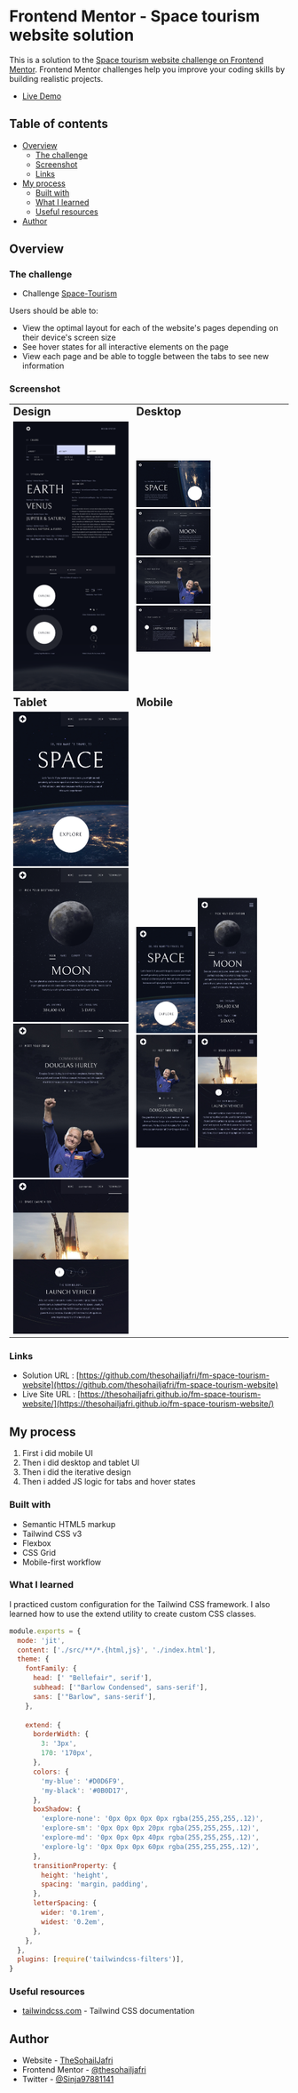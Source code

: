 # Frontend Mentor - Space tourism website solution

This is a solution to the [Space tourism website challenge on Frontend Mentor](https://www.frontendmentor.io/challenges/space-tourism-multipage-website-gRWj1URZ3). Frontend Mentor challenges help you improve your coding skills by building realistic projects.

- [Live Demo](https://thesohailjafri.github.io/fm-space-tourism-website/)

## Table of contents

- [Overview](#overview)
  - [The challenge](#the-challenge)
  - [Screenshot](#screenshot)
  - [Links](#links)
- [My process](#my-process)
  - [Built with](#built-with)
  - [What I learned](#what-i-learned)
  - [Useful resources](#useful-resources)
- [Author](#author)


## Overview

### The challenge

- Challenge [Space-Tourism](https://www.frontendmentor.io/challenges/space-tourism-multipage-website-gRWj1URZ3)

Users should be able to:

- View the optimal layout for each of the website's pages depending on their device's screen size
- See hover states for all interactive elements on the page
- View each page and be able to toggle between the tabs to see new information

### Screenshot

<table border="0">
 <tr>
    <td><b style="font-size:20px">Design</b></td>
    <td><b style="font-size:20px">Desktop</b></td>
 </tr>
 <tr>
    <td>
		<img src="./layouts/DesignSystem.png" alt="DesignSystem" width="100%" >
</td>
    <td>
    	<img src="./layouts/DesktopHome.jpg" alt="DesktopHome" width="50%" >
    	<img src="./layouts/DesktopDestinationA.png" alt="DesktopDestinationA" width="50%" >

<img src="./layouts/DesktopCrewA.png" alt="DesktopCrewA" width="50%" >
<img src="./layouts/DesktopTechnologyA.png" alt="DesktopTechnologyA" width="50%" >
		</td>
 </tr>
  <tr>
    <td><b style="font-size:20px">Tablet</b></td>
    <td><b style="font-size:20px">Mobile</b></td>
 </tr>
 <tr>
    <td>
		<img src="./layouts/TabletHome.png" alt="TabletHome" width="100%" >
<img src="./layouts/TabletDestinationA.png" alt="TabletDestinationA" width="100%" >
<img src="./layouts/TabletCrewA.jpg" alt="TabletCrewA" width="100%" >
<img src="./layouts/TabletTechnologyA.jpg" alt="TabletTechnologyA" width="100%" >
</td>
    <td>
<img src="./layouts/MobileHome.png" alt="MobileHome" width="40%" >
<img src="./layouts/MobileDestinationA.jpg" alt="MobileDestinationA" width="40%" >
<img src="./layouts/MobileCrewA.jpg" alt="MobileCrewA" width="40%" >
<img src="./layouts/MobileTechnologyA.jpg" alt="MobileTechnologyA" width="40%" >
		</td>
 </tr>
</table>

### Links

- Solution URL : [https://github.com/thesohailjafri/fm-space-tourism-website](https://github.com/thesohailjafri/fm-space-tourism-website)
- Live Site URL : [https://thesohailjafri.github.io/fm-space-tourism-website/](https://thesohailjafri.github.io/fm-space-tourism-website/)

## My process

1. First i did mobile UI
2. Then i did desktop and tablet UI
3. Then i did the iterative design
4. Then i added JS logic for tabs and hover states

### Built with

- Semantic HTML5 markup
- Tailwind CSS v3
- Flexbox
- CSS Grid
- Mobile-first workflow

### What I learned

I practiced custom configuration for the Tailwind CSS framework. I also learned how to use the extend utility to create custom CSS classes.

```js
module.exports = {
  mode: 'jit',
  content: ['./src/**/*.{html,js}', './index.html'],
  theme: {
    fontFamily: {
      head: [' "Bellefair", serif'],
      subhead: ['"Barlow Condensed", sans-serif'],
      sans: ['"Barlow", sans-serif'],
    },

    extend: {
      borderWidth: {
        3: '3px',
        170: '170px',
      },
      colors: {
        'my-blue': '#D0D6F9',
        'my-black': '#0B0D17',
      },
      boxShadow: {
        'explore-none': '0px 0px 0px 0px rgba(255,255,255,.12)',
        'explore-sm': '0px 0px 0px 20px rgba(255,255,255,.12)',
        'explore-md': '0px 0px 0px 40px rgba(255,255,255,.12)',
        'explore-lg': '0px 0px 0px 60px rgba(255,255,255,.12)',
      },
      transitionProperty: {
        height: 'height',
        spacing: 'margin, padding',
      },
      letterSpacing: {
        wider: '0.1rem',
        widest: '0.2em',
      },
    },
  },
  plugins: [require('tailwindcss-filters')],
}
```

### Useful resources

- [tailwindcss.com](https://tailwindcss.com/) - Tailwind CSS documentation

## Author

- Website - [TheSohailJafri](https://thesohailjafri.netlify.app/)
- Frontend Mentor - [@thesohailjafri](https://www.frontendmentor.io/profile/thesohailjafri)
- Twitter - [@Sinja97881141](https://twitter.com/Sinja97881141)
